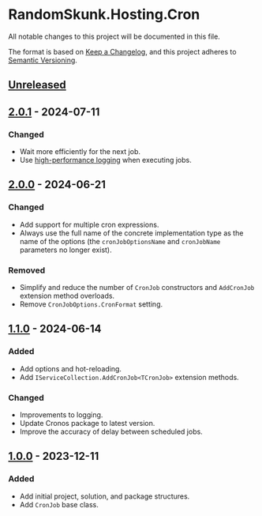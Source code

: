 
# RandomSkunk.Hosting.Cron

All notable changes to this project will be documented in this file.

The format is based on [Keep a Changelog],
and this project adheres to [Semantic Versioning].

## [Unreleased]

## [2.0.1] - 2024-07-11

### Changed

- Wait more efficiently for the next job.
- Use [high-performance logging](https://learn.microsoft.com/en-us/dotnet/core/extensions/high-performance-logging) when executing jobs.

## [2.0.0] - 2024-06-21

### Changed

- Add support for multiple cron expressions.
- Always use the full name of the concrete implementation type as the name of the options (the `cronJobOptionsName` and `cronJobName` parameters no longer exist).

### Removed

- Simplify and reduce the number of `CronJob` constructors and `AddCronJob` extension method overloads.
- Remove `CronJobOptions.CronFormat` setting.

## [1.1.0] - 2024-06-14

### Added

- Add options and hot-reloading.
- Add `IServiceCollection.AddCronJob<TCronJob>` extension methods.

### Changed

- Improvements to logging.
- Update Cronos package to latest version.
- Improve the accuracy of delay between scheduled jobs.

## [1.0.0] - 2023-12-11

### Added

- Add initial project, solution, and package structures.
- Add `CronJob` base class.

[Keep a Changelog]: https://keepachangelog.com/
[Semantic Versioning]: https://semver.org/

[Unreleased]: https://github.com/bfriesen/RandomSkunk.Hosting.Cron/compare/v2.0.1...HEAD
[2.0.1]: https://github.com/bfriesen/RandomSkunk.Hosting.Cron/compare/v2.0.0...v2.0.1
[2.0.0]: https://github.com/bfriesen/RandomSkunk.Hosting.Cron/compare/v1.1.0...v2.0.0
[1.1.0]: https://github.com/bfriesen/RandomSkunk.Hosting.Cron/compare/v1.0.0...v1.1.0
[1.0.0]: https://github.com/bfriesen/RandomSkunk.Hosting.Cron/compare/v0.0.0...v1.0.0
